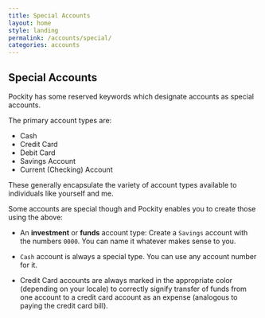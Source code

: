 ```yaml
---
title: Special Accounts
layout: home
style: landing
permalink: /accounts/special/
categories: accounts
---
```


## Special Accounts

Pockity has some reserved keywords which designate accounts as special accounts.

The primary account types are:
- Cash 
- Credit Card 
- Debit Card 
- Savings Account
- Current (Checking) Account

These generally encapsulate the variety of account types available to individuals like yourself and me. 

Some accounts are special though and Pockity enables you to create those using the above:

- An **investment** or **funds** account type: Create a `Savings` account with the numbers `0000`. You can name it whatever makes sense to you. 

- `Cash` account is always a special type. You can use any account number for it. 

- Credit Card accounts are always marked in the appropriate color (depending on your locale) to correctly signify transfer of funds from one account to a credit card account as an expense (analogous to paying the credit card bill).